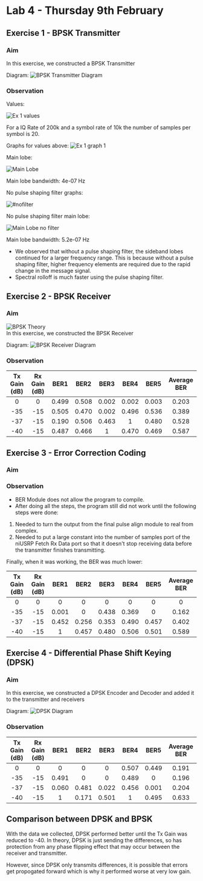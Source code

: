 # Lab 4 - Thursday 9th February

## Exercise 1 - BPSK Transmitter

### Aim
In this exercise, we constructed a BPSK Transmitter 
	
Diagram:
![BPSK Transmitter Diagram](screenshots/lab4_ex1_BPSK_Tx.PNG)
	
### Observation
Values: 

![Ex 1 values](screenshots/lab4_ex1_values.PNG)
	
For a IQ Rate of 200k and a symbol rate of 10k the number of samples per symbol is 20.
	
Graphs for values above: ![Ex 1 graph 1](screenshots/lab4_ex1_graphs.PNG)
	
Main lobe: 

![Main Lobe](screenshots/lab4_ex1_mainlobe.PNG)
	
Main lobe bandwidth: 4e-07 Hz
	
No pulse shaping filter graphs:

![#nofilter](screenshots/lab4_ex1_graphs_none.PNG)
	
No pulse shaping filter main lobe:

![Main Lobe no filter](screenshots/lab4_ex1_mainlobe_none.PNG)
	
Main lobe bandwidth: 5.2e-07 Hz
	
* We observed that without a pulse shaping filter, the sideband lobes continued for a larger frequency range. This is because without a pulse shaping filter, higher frequency elements are required due to the rapid change in the message signal.
* Spectral rolloff is much faster using the pulse shaping filter.

## Exercise 2 - BPSK Receiver

### Aim

![BPSK Theory](screenshots/lab4_ex2_instr.PNG)	
In this exercise, we constructed the BPSK Receiver 
	
Diagram:
![BPSK Receiver Diagram](screenshots/lab4_ex2_BPSK_Rx.PNG)

### Observation

| Tx Gain (dB)  | Rx Gain (dB)  | BER1 | BER2 | BER3 | BER4 | BER5 | Average BER |
|:-------------:|:-------------:|:----:|:----:|:----:|:----:|:----:|:-----------:|
| 0             | 0             |0.499 |0.508 | 0.002| 0.002|0.003 |0.203        | 
| -35           | -15           |0.505 |0.470 |0.002 |0.496 |0.536 |0.389        | 
| -37           | -15           |0.190 |0.506 |0.463 |1     |0.480 |0.528        | 
| -40           | -15           |0.487 |0.466 |1     |0.470 |0.469 |0.587        |

## Exercise 3 - Error Correction Coding

### Aim

### Observation

* BER Module does not allow the program to compile.
* After doing all the steps, the program still did not work until the following steps were done:
1. Needed to turn the output from the final pulse align module to real from complex.
2. Needed to put a large constant into the number of samples port of the niUSRP Fetch Rx Data port so that it doesn't stop receiving data before the transmitter finishes transmitting.

Finally, when it was working, the BER was much lower:

| Tx Gain (dB)  | Rx Gain (dB)  | BER1 | BER2 | BER3 | BER4 | BER5 | Average BER |
|:-------------:|:-------------:|:----:|:----:|:----:|:----:|:----:|:-----------:|
| 0             | 0             |0 |0 | 0| 0|0 |0        | 
| -35           | -15           |0.001 |0 |0.438 |0.369 |0 |0.162        | 
| -37           | -15           |0.452 |0.256 |0.353 |0.490     |0.457 |0.402        | 
| -40           | -15           |1 |0.457 |0.480     |0.506 |0.501 |0.589        |

## Exercise 4 - Differential Phase Shift Keying (DPSK)

### Aim

In this exercise, we constructed a DPSK Encoder and Decoder and added it to the transmitter and receivers
	
Diagram:
![DPSK Diagram](screenshots/lab4_ex4_diagram.PNG)
### Observation
| Tx Gain (dB)  | Rx Gain (dB)  | BER1 | BER2 | BER3 | BER4 | BER5 | Average BER |
|:-------------:|:-------------:|:----:|:----:|:----:|:----:|:----:|:-----------:|
| 0             | 0             |0 |0 | 0| 0.507|0.449 |0.191        |
| -35             | -15             |0.491 |0 | 0| 0.489|0 |0.196        |
| -37             | -15             |0.060 |0.481 | 0.022| 0.456|0.001 |0.204        |
| -40             | -15             |1 |0.171 | 0.501| 1|0.495 |0.633        |

## Comparison between DPSK and BPSK

With the data we collected, DPSK performed better until the Tx Gain was reduced to -40. In theory, DPSK is just sending the differences, so has protection from any phase flipping effect that may occur between the receiver and transmitter.

However, since DPSK only transmits differences, it is possible that errors get propogated forward which is why it performed worse at very low gain.
